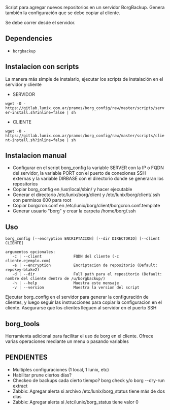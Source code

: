 Script para agregar nuevos repositorios en un servidor BorgBackup. Genera también la configuración que se debe copiar al cliente.

Se debe correr desde el servidor.

## Dependencies
- ```borgbackup```

## Instalacion con scripts
La manera más simple de instalarlo, ejecutar los scripts de instalación en el servidor y cliente

- SERVIDOR

```wget -O - https://gitlab.lunix.com.ar/pramos/borg_config/raw/master/scripts/server-install.sh?inline=false | sh```

- CLIENTE

```wget -O - https://gitlab.lunix.com.ar/pramos/borg_config/raw/master/scripts/client-install.sh?inline=false | sh```


## Instalacion manual
- Configurar en el script borg_config la variable SERVER con la IP o FQDN del servidor, la variable PORT con el puerto de conexiones SSH externas y la variable DIRBASE con el directorio donde se generaran los repositorios
- Copiar borg_config en /usr/local/sbin/ y hacer ejecutable
- Generar el directorio /etc/lunix/borg/client y /etc/lunix/borg/client/.ssh con permisos 600 para root
- Copiar borgcron.conf en /etc/lunix/borg/client/borgcron.conf.template
- Generar usuario "borg" y crear la carpeta /home/borg/.ssh

## Uso
```
borg_config [--encryption ENCRIPTACION] [--dir DIRECTORIO] [--client CLIENTE]

argumentos opcionales:
   -c | --client              FQDN del cliente (-c cliente.ejemplo.com)
   -e | --encryption          Encriptacion de repositorio (Default: repokey-blake2)
   -d | --dir                 Full path para el repositorio (Default: nombre del cliente dentro de /u/borgbackup/)
   -h | --help                Muestra este mensaje
   -v | --version             Muestra la version del script
```

Ejecutar borg_config en el servidor para generar la configuración de clientes, y luego seguir las instrucciones para copiar la configuracion en el cliente.
Asegurarse que los clientes lleguen al servidor en el puerto SSH

## borg_tools
Herramienta adicional para facilitar el uso de borg en el cliente. Ofrece varias operaciones mediante un menu o pasando variables

## PENDIENTES
- Multiples configuraciones (1 local, 1 lunix, etc)
- Habilitar prune ciertos días?
- Checkeo de backups cada cierto tiempo? borg check y/o borg --dry-run extract 
- Zabbix: Agregar alerta si archivo /etc/lunix/borg_status tiene más de dos días
- Zabbix: Agregar alerta si /etc/lunix/borg_status tiene valor 0